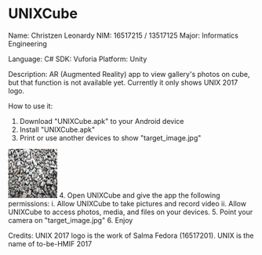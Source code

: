 # UNIXCube

Name: Christzen Leonardy
NIM: 16517215 / 13517125
Major: Informatics Engineering

Language: C#
SDK: Vuforia
Platform: Unity

Description: AR (Augmented Reality) app to view gallery's photos on cube, but that function is not available yet.
  Currently it only shows UNIX 2017 logo.

How to use it:
1. Download "UNIXCube.apk" to your Android device
2. Install "UNIXCube.apk"
3. Print or use another devices to show "target_image.jpg"
<img width="100" height="100" src="https://github.com/christzenleonardy/UnixCube/blob/master/target_images.jpg">
4. Open UNIXCube and give the app the following permissions:
  i. Allow UNIXCube to take pictures and record video
  ii. Allow UNIXCube to access photos, media, and files on your devices.
5. Point your camera on "target_image.jpg"
6. Enjoy

Credits: UNIX 2017 logo is the work of Salma Fedora (16517201). UNIX is the name of to-be-HMIF 2017

